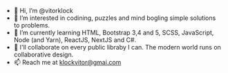 - 👋 Hi, I’m @vitorklock
- 👀 I’m interested in codining, puzzles and mind bogling simple solutions to problems.
- 🌱 I’m currently learning HTML, Bootstrap 3,4 and 5, SCSS, JavaScript, Node (and Yarn), ReactJS, NextJS and C#.
- 💞️ I'll collaborate on every public libraby I can. The modern world runs on collaborative design.
- 📫 Reach me at klockvitor@gmai.com

<!---
vitorklock/vitorklock is a ✨ special ✨ repository because its `README.md` (this file) appears on your GitHub profile.
You can click the Preview link to take a look at your changes.
--->
